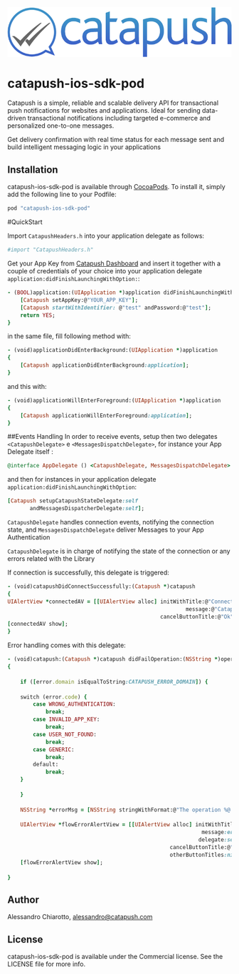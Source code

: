 ![Catapush Logo](https://github.com/Catapush/catapush-ios-sdk-pod/blob/master/catapush_logo.png)


# catapush-ios-sdk-pod

Catapush is a simple, reliable and scalable delivery API for transactional push notifications for websites and applications. Ideal for sending data-driven transactional notifications including targeted e-commerce and personalized one-to-one messages.

Get delivery confirmation with real time status for each message sent and build intelligent messaging logic in your applications 

## Installation

catapush-ios-sdk-pod is available through [CocoaPods](http://cocoapods.org). To install
it, simply add the following line to your Podfile:

```ruby
pod "catapush-ios-sdk-pod"
```


#QuickStart

Import ```CatapushHeaders.h``` into your application delegate as follows:
```ruby
#import "CatapushHeaders.h"
```
Get your App Key from [Catapush Dashboard](http://www.catapush.com/panel/dashboard) and insert it together with a couple of credentials of your choice into your application delegate ```application:didFinishLaunchingWithOption:```:
```ruby
- (BOOL)application:(UIApplication *)application didFinishLaunchingWithOptions:(NSDictionary *)launchOptions {
    [Catapush setAppKey:@"YOUR_APP_KEY"];
    [Catapush startWithIdentifier: @"test" andPassword:@"test"];
    return YES;
}
```
in the same file, fill following method with:
```ruby
- (void)applicationDidEnterBackground:(UIApplication *)application
{
    [Catapush applicationDidEnterBackground:application];
}
```
and this with:
```ruby
- (void)applicationWillEnterForeground:(UIApplication *)application
{
    [Catapush applicationWillEnterForeground:application];
}
```

##Events Handling
In order to receive events, setup then two delegates ```<CatapushDelegate>``` e ```<MessagesDispatchDelegate>```, for instance your App Delegate itself :
```ruby
@interface AppDelegate () <CatapushDelegate, MessagesDispatchDelegate>
```
and then for instances in your application delegate ```application:didFinishLaunchingWithOption```:
```ruby
[Catapush setupCatapushStateDelegate:self
       andMessagesDispatcherDelegate:self];
```

```CatapushDelegate``` handles connection events, notifying the connection state, and ```MessagesDispatchDelegate``` deliver Messages to your App
Authentication

```CatapushDelegate``` is in charge of notifying the state of the connection or any errors related with the Library

If connection is successfully, this delegate is triggered:
```ruby
- (void)catapushDidConnectSuccessfully:(Catapush *)catapush
{
UIAlertView *connectedAV = [[UIAlertView alloc] initWithTitle:@"Connected" 
                                                        message:@"Catapush Connected!" delegate:self 
                                                cancelButtonTitle:@"Ok" otherButtonTitles:nil];
[connectedAV show];
}
```
Error handling comes with this delegate:
```ruby
- (void)catapush:(Catapush *)catapush didFailOperation:(NSString *)operationName withError:(NSError *)error
{

	if ([error.domain isEqualToString:CATAPUSH_ERROR_DOMAIN]) {

    switch (error.code) {
        case WRONG_AUTHENTICATION:
            break;
        case INVALID_APP_KEY:
            break;
        case USER_NOT_FOUND:
            break;
        case GENERIC:
            break;
        default:
            break;
    }

	}

	NSString *errorMsg = [NSString stringWithFormat:@"The operation %@ is failed with error:\n%@", operationName, [error localizedDescription]];

	UIAlertView *flowErrorAlertView = [[UIAlertView alloc] initWithTitle:@"Error"	
                                                             message:errorMsg
                                                            delegate:self
                                                   cancelButtonTitle:@"Ok"
                                                   otherButtonTitles:nil];
	[flowErrorAlertView show];

}
```




## Author

Alessandro Chiarotto, alessandro@catapush.com

## License

catapush-ios-sdk-pod is available under the Commercial license. See the LICENSE file for more info.
